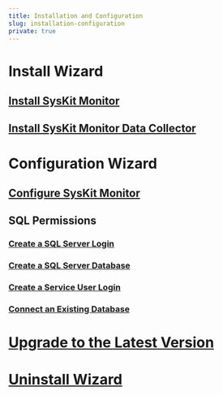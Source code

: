 ```yaml
---
title: Installation and Configuration
slug: installation-configuration
private: true
---
```


# Install Wizard
## [Install SysKit Monitor](install-monitor.md)
## [Install SysKit Monitor Data Collector](install-agent.md)

# Configuration Wizard
## [Configure SysKit Monitor](configure-monitor.md)

## SQL Permissions
### [Create a SQL Server Login](create-sql-login.md)
### [Create a SQL Server Database](create-database-permission.md)
### [Create a Service User Login](create-service-user-login-permission.md)
### [Connect an Existing Database](connect-existing-db-privileges.md)

# [Upgrade to the Latest Version](upgrade-to-the-latest-version.md)

# [Uninstall Wizard](uninstall-wizard.md)
